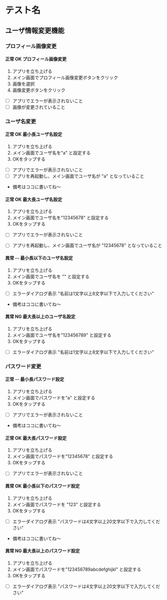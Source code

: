 # テスト名

## ユーザ情報変更機能

### プロフィール画像変更

#### 正常 OK プロフィール画像変更

1. アプリを立ち上げる
2. メイン画面でプロフィール画像変更ボタンをクリック
3. 画像を選択
4. 画像変更ボタンをクリック
* [ ] アプリでエラーが表示されないこと
* [ ] 画像が変更されていること

### ユーザ名変更

#### 正常 OK 最小長ユーザ名設定

1. アプリを立ち上げる
2. メイン画面でユーザ名を"a" と設定する
3. OKをタップする
* [ ] アプリでエラーが表示されないこと
* [ ] アプリを再起動し、メイン画面でユーザ名が "a" となっていること

- 備考はココに書いてね～

#### 正常 OK 最大長ユーザ名設定

1. アプリを立ち上げる
2. メイン画面でユーザ名を"12345678" と設定する
3. OKをタップする
* [ ] アプリでエラーが表示されないこと

* [ ] アプリを再起動し、メイン画面でユーザ名が "12345678" となっていること

#### 異常 -- 最小長以下のユーザ名設定

1. アプリを立ち上げる
2. メイン画面でユーザ名を "" と設定する
3. OKをタップする
* [ ] エラーダイアログ表示 "名前は1文字以上8文字以下で入力してください"

- 備考はココに書いてね～

#### 異常 NG 最大長以上のユーザ名設定

1. アプリを立ち上げる
2. メイン画面でユーザ名を"123456789" と設定する
3. OKをタップする
* [ ] エラーダイアログ表示 "名前は1文字以上8文字以下で入力してください"


### パスワード変更

#### 正常 -- 最小長パスワード設定

1. アプリを立ち上げる
2. メイン画面でパスワードを"a" と設定する
3. OKをタップする
* [ ] アプリでエラーが表示されないこと
- 備考はココに書いてね～

#### 正常 OK 最大長パスワード設定

1. アプリを立ち上げる
2. メイン画面でパスワードを"12345678" と設定する
3. OKをタップする
* [ ] アプリでエラーが表示されないこと

#### 異常 OK 最小長以下のパスワード設定

1. アプリを立ち上げる
2. メイン画面でパスワードを "123" と設定する
3. OKをタップする
* [ ] エラーダイアログ表示 "パスワードは4文字以上20文字以下で入力してください"

- 備考はココに書いてね～

#### 異常 NG 最大長以上のパスワード設定

1. アプリを立ち上げる
2. メイン画面でパスワードを"123456789abcdefghijkl" と設定する
3. OKをタップする
* [ ] エラーダイアログ表示 "パスワードは4文字以上20文字以下で入力してください"
